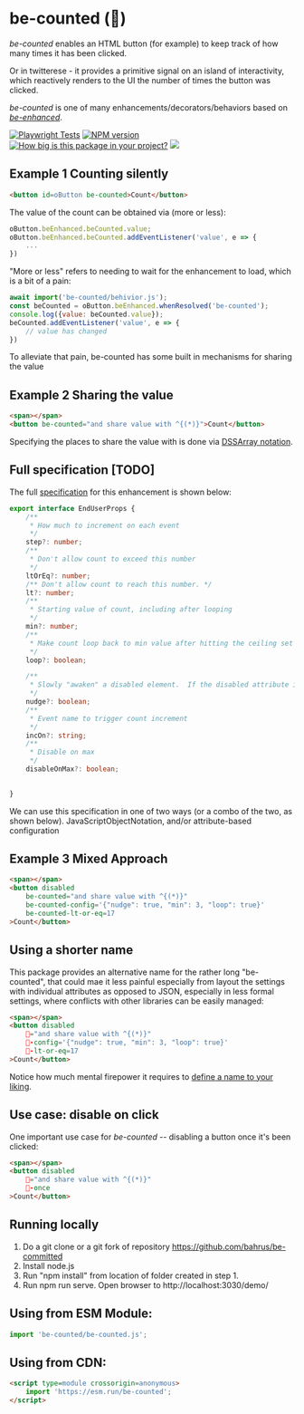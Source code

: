# be-counted (🔢)

*be-counted* enables an HTML button (for example) to keep track of how many times it has been clicked.  

Or in twitterese - it provides a primitive signal on an island of interactivity, which reactively renders to the UI the number of times the button was clicked.

*be-counted* is one of many enhancements/decorators/behaviors based on [*be-enhanced*](https://github.com/bahrus/be-enhanced).

[![Playwright Tests](https://github.com/bahrus/be-counted/actions/workflows/CI.yml/badge.svg?branch=baseline)](https://github.com/bahrus/be-counted/actions/workflows/CI.yml)
[![NPM version](https://badge.fury.io/js/be-counted.png)](http://badge.fury.io/js/be-counted)
[![How big is this package in your project?](https://img.shields.io/bundlephobia/minzip/be-counted?style=for-the-badge)](https://bundlephobia.com/result?p=be-counted)
<img src="http://img.badgesize.io/https://cdn.jsdelivr.net/npm/be-counted?compression=gzip">


## Example 1 Counting silently 

```html
<button id=oButton be-counted>Count</button>
```


The value of the count can be obtained via (more or less):

```JavaScript
oButton.beEnhanced.beCounted.value;
oButton.beEnhanced.beCounted.addEventListener('value', e => {
    ...
})
```

"More or less" refers to needing to wait for the enhancement to load, which is a bit of a pain:

```JavaScript
await import('be-counted/behivior.js');
const beCounted = oButton.beEnhanced.whenResolved('be-counted');
console.log({value: beCounted.value});
beCounted.addEventListener('value', e => {
    // value has changed
})
```

To  alleviate that pain, be-counted has some built in mechanisms for sharing the value

## Example 2 Sharing the value

```html
<span></span>
<button be-counted="and share value with ^{(*)}">Count</button>
```

Specifying the places to share the value with is done via [DSSArray notation](https://github.com/bahrus/trans-render/wiki/VIII.--Directed-Scoped-Specifiers-(DSS)).

## Full specification [TODO]

The full [specification](https://github.com/bahrus/be-counted/blob/baseline/types.d.ts) for this enhancement is shown below:

```TypeScript
export interface EndUserProps {
    /**
     * How much to increment on each event
     */
    step?: number;
    /**
     * Don't allow count to exceed this number
     */
    ltOrEq?: number;
    /** Don't allow count to reach this number. */
    lt?: number;
    /**
     * Starting value of count, including after looping
     */
    min?: number;
    /**
     * Make count loop back to min value after hitting the ceiling set by ltOrEq or lt
     */
    loop?: boolean;

    /**
     * Slowly "awaken" a disabled element.  If the disabled attribute is not set to a number, or is set to "1", removes the disabled attribute.  If it is a larger number, decrements the number by 1. 
     */
    nudge?: boolean;
    /**
     * Event name to trigger count increment
     */
    incOn?: string;
    /**
     * Disable on max
     */
    disableOnMax?: boolean;

    
}
```

We can use this specification in one of two ways (or a combo of the two, as shown below).  JavaScriptObjectNotation, and/or attribute-based configuration

## Example 3 Mixed Approach

```html
<span></span>
<button disabled 
    be-counted="and share value with ^{(*)}"
    be-counted-config='{"nudge": true, "min": 3, "loop": true}'
    be-counted-lt-or-eq=17
>Count</button>
```


## Using a shorter name

This package provides an alternative name for the rather long "be-counted", that could mae it less painful especially from layout the settings with individual attributes as opposed to JSON, especially in less formal settings, where conflicts with other libraries can be easily managed:


```html
<span></span>
<button disabled 
    🔢="and share value with ^{(*)}"
    🔢-config='{"nudge": true, "min": 3, "loop": true}'
    🔢-lt-or-eq=17
>Count</button>
```

Notice how much mental firepower it requires to [define a name to your liking](https://github.com/bahrus/be-counted/blob/baseline/%F0%9F%94%A2.js).


## Use case:  disable on click

One important use case for *be-counted* -- disabling a button once it's been clicked:

```html
<span></span>
<button disabled 
    🔢="and share value with ^{(*)}"
    🔢-once
>Count</button>
```





## Running locally

1.  Do a git clone or a git fork of repository https://github.com/bahrus/be-committed
2.  Install node.js
3.  Run "npm install" from location of folder created in step 1.
4.  Run npm run serve.  Open browser to http://localhost:3030/demo/

## Using from ESM Module:

```JavaScript
import 'be-counted/be-counted.js';
```

## Using from CDN:

```html
<script type=module crossorigin=anonymous>
    import 'https://esm.run/be-counted';
</script>
```


